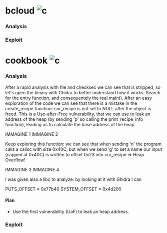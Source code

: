 # bcloud ![c](https://img.shields.io/badge/solved-success)
### Analysis
### Exploit

# cookbook ![c](https://img.shields.io/badge/incomplete-critical)
### Analysis
After a rapid analysis with file and checksec we can see that is stripped, so let's open the binary with Ghidra to better understand how it works. Search for the entry function, and consequentely the real main(). After an easy exploration of the code we can see that there is a mistake in the create_recipe function: cur_recipe is not set to NULL after the object is freed. This is a Use-after-Free vulnerability, that we can use to leak an address of the heap (by sending 'p' so calling the print_recipe_info function), leading us to calculate the base address of the heap.

IMMAGINE 1
IMMAGINE 2

Keep exploring this function: we can see that when sending 'n' the program calls a calloc with size 0x40C, but when we send 'g' to set a name our input (capped at 0x40C) is written to offset 0x23 into cur_recipe => Heap Overflow!

IMMAGINE 3
IMMAGINE 4

I was given also a libc to analyze: by looking at it with Ghidra I can 

PUTS_OFFSET = 0x77b40
SYSTEM_OFFSET = 0x4d200

#### Plan
- Use the first vulnerability (UaF) to leak an heap address.


### Exploit
